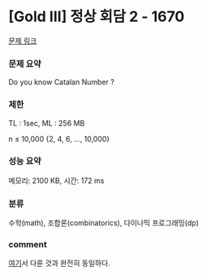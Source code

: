 
# [Gold III] 정상 회담 2 - 1670

[문제 링크](https://www.acmicpc.net/problem/1670)

### 문제 요약

<p> Do you know Catalan Number ? </p>

### 제한

TL : 1sec, ML : 256 MB

n ≤ 10,000 {2, 4, 6, ..., 10,000}

### 성능 요약

메모리: 2100 KB, 시간: 172 ms

### 분류

수학(math), 조합론(combinatorics), 다이나믹 프로그래밍(dp)

### comment

[여기](https://github.com/pill27211/Baekjoon/tree/main/Gold/Math/17268_%EB%AF%B8%ED%8C%85%EC%9D%98%20%EC%A0%80%EC%A3%BC)서 다룬 것과 완전히 동일하다.
